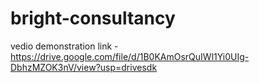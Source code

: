 # bright-consultancy


vedio demonstration link - https://drive.google.com/file/d/1B0KAmOsrQuIWl1Yi0UIg-DbhzMZOK3nV/view?usp=drivesdk
